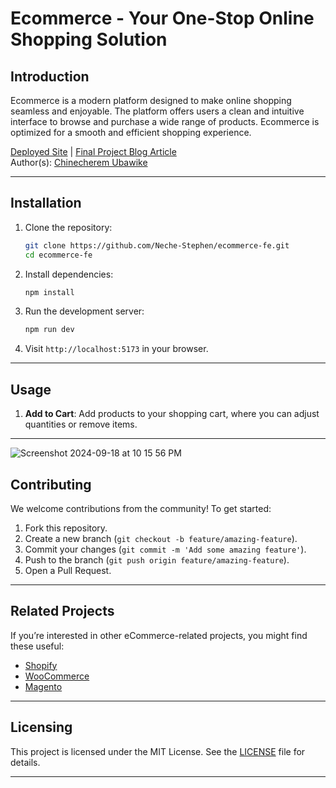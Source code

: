 # **Ecommerce - Your One-Stop Online Shopping Solution**

## **Introduction**

Ecommerce is a modern platform designed to make online shopping seamless and enjoyable. The platform offers users a clean and intuitive interface to browse and purchase a wide range of products. Ecommerce is optimized for a smooth and efficient shopping experience.

[Deployed Site](https://ecommerce-fe-eta.vercel.app/home) | [Final Project Blog Article](https://medium.com/shopeasy-final-project)  
Author(s): [Chinecherem Ubawike](https://www.linkedin.com/in/chinecherem-ubawike/)

---

## **Installation**

1. Clone the repository:
   ```bash
   git clone https://github.com/Neche-Stephen/ecommerce-fe.git
   cd ecommerce-fe
   ```

2. Install dependencies:
   ```bash
   npm install
   ```

3. Run the development server:
   ```bash
   npm run dev
   ```

4. Visit `http://localhost:5173` in your browser.

---

## **Usage**

1. **Add to Cart**: Add products to your shopping cart, where you can adjust quantities or remove items.
---

![Screenshot 2024-09-18 at 10 15 56 PM](https://github.com/user-attachments/assets/4f8b7bb9-5f69-4878-886c-f48930bf1b61)


## **Contributing**

We welcome contributions from the community! To get started:

1. Fork this repository.
2. Create a new branch (`git checkout -b feature/amazing-feature`).
3. Commit your changes (`git commit -m 'Add some amazing feature'`).
4. Push to the branch (`git push origin feature/amazing-feature`).
5. Open a Pull Request.

---

## **Related Projects**

If you’re interested in other eCommerce-related projects, you might find these useful:
- [Shopify](https://www.shopify.com/)
- [WooCommerce](https://woocommerce.com/)
- [Magento](https://magento.com/)

---

## **Licensing**

This project is licensed under the MIT License. See the [LICENSE](https://github.com/Neche-Stephen/ecommerce-fe/blob/main/LICENSE) file for details.

---


